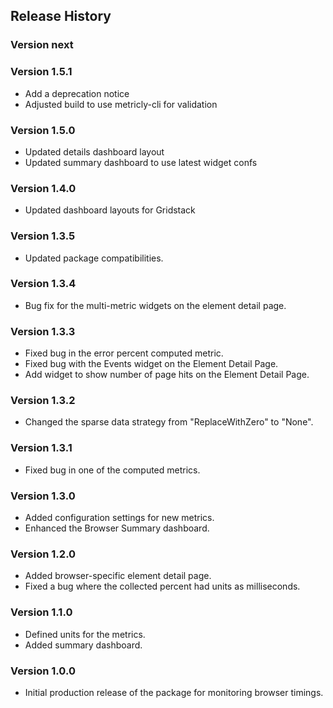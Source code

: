 ## Release History

### Version next

### Version 1.5.1

* Add a deprecation notice
* Adjusted build to use metricly-cli for validation

### Version 1.5.0

* Updated details dashboard layout
* Updated summary dashboard to use latest widget confs

### Version 1.4.0

* Updated dashboard layouts for Gridstack

### Version 1.3.5

* Updated package compatibilities.

### Version 1.3.4

* Bug fix for the multi-metric widgets on the element detail page.

### Version 1.3.3

* Fixed bug in the error percent computed metric.
* Fixed bug with the Events widget on the Element Detail Page.
* Add widget to show number of page hits on the Element Detail Page.

### Version 1.3.2

* Changed the sparse data strategy from "ReplaceWithZero" to "None".

### Version 1.3.1

* Fixed bug in one of the computed metrics.

### Version 1.3.0

* Added configuration settings for new metrics.
* Enhanced the Browser Summary dashboard.

### Version 1.2.0

* Added browser-specific element detail page.
* Fixed a bug where the collected percent had units as milliseconds.

### Version 1.1.0

* Defined units for the metrics.
* Added summary dashboard.

### Version 1.0.0

* Initial production release of the package for monitoring browser timings.